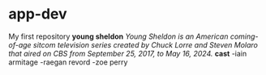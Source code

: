 # app-dev
 My first repository
**young sheldon**
*Young Sheldon is an American coming-of-age sitcom television series created by Chuck Lorre and Steven Molaro that aired on CBS from September 25, 2017, to May 16, 2024.*
**cast**
-iain armitage
-raegan revord
-zoe perry
